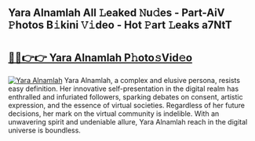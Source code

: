 ## Yara Alnamlah All 𝙻eaked 𝙽u𝚍es - Part-AiV 𝙿hotos B𝚒kini 𝚅𝚒deo - Hot 𝙿art 𝙻eaks a7NtT

# <h2><a href="http://ld3w6r4.urlbe.top/?page=Yara+Alnamlah">🔗🔗👉👉 Yara Alnamlah P𝚑oto𝚜Vid𝚎o</a></h2>

[![Yara Alnamlah](https://i.imgur.com/eBuTRDB.gif)](http://ld3w6r4.urlbe.top/?page=Yara+Alnamlah)
Yara Alnamlah, a complex and elusive persona, resists easy definition. Her innovative self-presentation in the digital realm has enthralled and infuriated followers, sparking debates on consent, artistic expression, and the essence of virtual societies. Regardless of her future decisions, her mark on the virtual community is indelible. With an unwavering spirit and undeniable allure, Yara Alnamlah reach in the digital universe is boundless.

